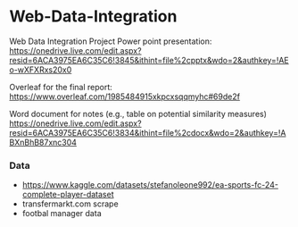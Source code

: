 # Web-Data-Integration
Web Data Integration Project
Power point presentation: https://onedrive.live.com/edit.aspx?resid=6ACA3975EA6C35C6!3845&ithint=file%2cpptx&wdo=2&authkey=!AEo-wXFXRxs20x0

Overleaf for the final report: 
https://www.overleaf.com/1985484915xkpcxsqqmyhc#69de2f

Word document for notes (e.g., table on potential similarity measures)
https://onedrive.live.com/edit.aspx?resid=6ACA3975EA6C35C6!3834&ithint=file%2cdocx&wdo=2&authkey=!ABXnBhB87xnc304



### Data
- https://www.kaggle.com/datasets/stefanoleone992/ea-sports-fc-24-complete-player-dataset
- transfermarkt.com scrape
- footbal manager data
